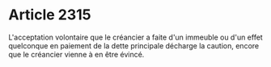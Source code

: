 # Article 2315

L'acceptation volontaire que le créancier a faite d'un immeuble ou d'un effet quelconque en paiement de la dette principale décharge la caution, encore que le créancier vienne à en être évincé.